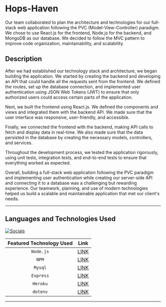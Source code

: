 # Hops-Haven

Our team collaborated to plan the architecture and technologies for our full-stack web application following the PVC (Model-View-Controller) paradigm. We chose to use React.js for the frontend, Node.js for the backend, and MongoDB as our database. We decided to follow the MVC pattern to improve code organization, maintainability, and scalability.

## Description

After we had established our technology stack and architecture, we began building the application. We started by creating the backend and developing an API that could handle all the requests sent from the frontend. We defined the routes, set up the database connection, and implemented user authentication using JSON Web Tokens (JWT) to ensure that only authorized users could access certain parts of the application.

Next, we built the frontend using React.js. We defined the components and views and integrated them with the backend API. We made sure that the user interface was responsive, user-friendly, and accessible.

Finally, we connected the frontend with the backend, making API calls to fetch and display data in real-time. We also made sure that the data persisted in the database by creating the necessary models, controllers, and services.

Throughout the development process, we tested the application rigorously, using unit tests, integration tests, and end-to-end tests to ensure that everything worked as expected.

Overall, building a full-stack web application following the PVC paradigm and implementing user authentication while creating our server-side API and connecting it to a database was a challenging but rewarding experience. Our teamwork, planning, and use of modern technologies helped us build a scalable and maintainable application that met our client's needs.

---

## Languages and Technologies Used

[![Socials](https://skillicons.dev/icons?i=html,css,js,git,powershell,mysql,nodejs,express,heroku)](https://skillicons.dev)

| Featured Technology Used |                     Link                     |
| :----------------------: | :------------------------------------------: |
|        `Node.js`         |        [LINK](https://nodejs.dev/en/)        |
|          `NPM`           |        [LINK](https://www.npmjs.com/)        |
|         `Mysql`          |        [LINK](https://www.mysql.com/)        |
|        `Express`         |        [LINK](https://expressjs.com/)        |
|         `Heroku`         |    [LINK](https://devcenter.heroku.com/)     |
|         `dotenv`         | [LINK](https://www.npmjs.com/package/dotenv) |

---